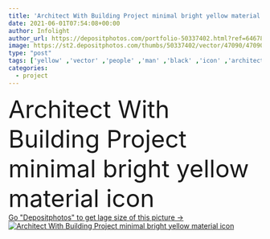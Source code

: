 ```yaml
---
title: 'Architect With Building Project minimal bright yellow material icon'
date: 2021-06-01T07:54:08+00:00
author: Infolight
author_url: https://depositphotos.com/portfolio-50337402.html?ref=64678756
image: https://st2.depositphotos.com/thumbs/50337402/vector/47090/470906470/api_thumb_450.jpg?forcejpeg=true
type: "post"
tags: ['yellow' ,'vector' ,'people' ,'man' ,'black' ,'icon' ,'architecture' ,'building' ,'project' ,'architect' ,'buildings' ,'standing' ,'logo' ,'projection' ,'minimal' ,'eps' ,'premium' ,'Architects' ,'humanpictos' ]
categories: 
  - project
---
```

<div aling="center">
            <font size="60"> Architect With Building Project minimal bright yellow material icon</font>   
</div>
<div>
    <a href='https://st2.depositphotos.com/thumbs/50337402/vector/47090/470906470/api_thumb_450.jpg?forcejpeg=true?ref=64678756' target=_blank > Go "Depositphotos" to get lage size of this picture ->
        <img href='https://st2.depositphotos.com/thumbs/50337402/vector/47090/470906470/api_thumb_450.jpg?forcejpeg=true?ref=64678756' src='https://st2.depositphotos.com/50337402/47090/v/950/depositphotos_470906470-stock-illustration-architect-building-project-minimal-bright.jpg?forcejpeg=true' alt='Architect With Building Project minimal bright yellow material icon' >
    </a>
</div>
